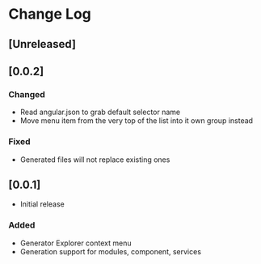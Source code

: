 # Change Log

## [Unreleased]

## [0.0.2]

### Changed

- Read angular.json to grab default selector name
- Move menu item from the very top of the list into it own group instead

### Fixed

- Generated files will not replace existing ones

## [0.0.1]

- Initial release

### Added

- Generator Explorer context menu
- Generation support for modules, component, services
